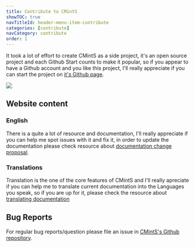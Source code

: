 ```yaml
---
title: Contribute to CMintS
showTOC: true
navTitleId: header-menu-item-contribute
categories: [contribute]
navCategory: contribute
order: 1
---
```


It took a lot of effort to create CMintS as a side project, it's an open source
project and each Github Start counts to make it popular, so if you appear to
have a Github account and you like this project, I'll really appreciate if you
can start the project on [it's Github page](https://github.com/cmints/cmints).

![](/images/contribute/github-star.png)

## Website content

### English

There is a quite a lot of resource and documentation, I'll really appreciate if
you can help me spot issues with it and fix it, in order to update the
documentation please check resource about [documentation change
proposal](/contribute/documentation).

### Translations

Translation is the one of the core features of CMintS and I'll really apreciate if you can help me to translate current documentation into the Languages you speak, so if you are up for it, please check the resource about [translating documentation](/contribute/translation)

## Bug Reports

For regular bug reports/question please file an issue in [CMintS's Github
repository](https://github.com/cmints/cmints/issues).

